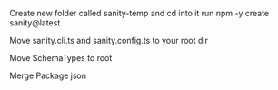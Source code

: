 Create new folder called sanity-temp and cd into it run npm -y create sanity@latest

Move sanity.cli.ts and sanity.config.ts to your root dir

Move SchemaTypes to root

Merge Package json